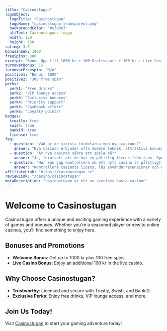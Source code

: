 ```yaml
---
title: "Casinostugan"
logoObject:
  logoTitle: "Casinostugan"
  logoName: "casinostugan-transparent.png"
  backgroundColor: "#e3e3e3"
  altText: Casinostugans logga
  width: 120
  height: 130
rating: 3.5
bonusInSek: 1000
freeSpins: 300
excerpt: "Bonus Upp till 1000 kr + 100 Gratissnurr + 100 kr i Live Casino"
turnoverBonus: 15
turnoverFreespin: "N/A"
positive1: "Bonus: 1000"
positive2: "300 free spin"
perks:
  perk1: "Free drinks"
  perk2: "VIP lounge access"
  perk3: "Exclusive bonuses"
  perk4: "Priority support"
  perk5: "Cashback offers"
  perk6: "Loyalty points"
badges:
  trustly: true
  swish: true
  bankId: true
  license: true
faq:
  - question: "Vad är de största fördelarna med nya casinon?"
    answer: "Nya casinon erbjuder ofta modern teknik, attraktiva bonusar och en förbättrad användarupplevelse."
  - question: "Är nya casinon säkra att spela på?"
    answer: "Ja, förutsatt att de har en pålitlig licens från t.ex. Spelinspektionen eller Malta Gaming Authority."
  - question: "Hur kan jag kontrollera om ett nytt casino är pålitligt?"
    answer: "Kontrollera casinots licens, läs användarrecensioner och undersök deras kundsupport och betalningsmetoder."
affiliateLink: "https://casinostugan.se"
reviewLink: "/casino/casinostugan"
metaDescription: "casinostugan ar ett av sveriges basta casinon"
---
```

# Welcome to Casinostugan

Casinostugan offers a unique and exciting gaming experience with a variety of games and bonuses. Whether you're a seasoned player or new to online casinos, you'll find something to enjoy here.

## Bonuses and Promotions

- **Welcome Bonus**: Get up to 1000 kr plus 100 free spins.
- **Live Casino Bonus**: Enjoy an additional 100 kr in the live casino.

## Why Choose Casinostugan?

- **Trustworthy**: Licensed and secure with Trustly, Swish, and BankID.
- **Exclusive Perks**: Enjoy free drinks, VIP lounge access, and more.

## Join Us Today!

Visit [Casinostugan](https://casinostugan.se) to start your gaming adventure today!
